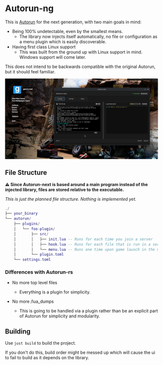 # Autorun-ng

This is [Autorun](https://github.com/Vurv78/Autorun-rs) for the next generation, with two main goals in mind:

- Being 100% undetectable, even by the smallest means.
    - The library now injects itself automatically, no file or configuration as a menu plugin which is easily discoverable.
- Having first class Linux support
    - This was built from the ground up with Linux support in mind. Windows support will come later.

This does not intend to be backwards compatible with the original Autorun, but it should feel familiar.

![showcase](./assets/showcase.png)

## File Structure

**⚠️ Since Autorun-next is based around a main program instead of the injected library, files are stored relative to the executable.**

_This is just the planned file structure. Nothing is implemented yet._

```lua
./
├── your_binary
└── autorun/
    ├── plugins/
    │   └── foo-plugin/
    │       ├── src/
    │       │   ├── init.lua -- Runs for each time you join a server
    │       │   ├── hook.lua -- Runs for each file that is run in a server
    │       │   └── menu.lua -- Runs one time upon game launch in the menu
    │       └── plugin.toml
    └── settings.toml
```

### Differences with Autorun-rs

- No more top level files
    - Everything is a plugin for simplicity.

- No more /lua_dumps
    - This is going to be handled via a plugin rather than be an explicit part of Autorun for simplicity and modularity.

## Building

Use `just build` to build the project.

If you don't do this, build order might be messed up which will cause the ui to fail to build as it depends on the library.
